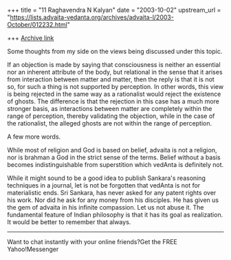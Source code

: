 +++
title = "11 Raghavendra N Kalyan"
date = "2003-10-02"
upstream_url = "https://lists.advaita-vedanta.org/archives/advaita-l/2003-October/012232.html"

+++
[Archive link](https://lists.advaita-vedanta.org/archives/advaita-l/2003-October/012232.html)

Some thoughts from my side on the views being discussed under this topic.

If an objection is made by saying that consciousness is neither an essential nor an inherent attribute of the body, but relational in the sense that it arises from interaction between matter and matter, then the reply is that it is not so, for such a thing is not supported by perception. In other words, this view is being rejected in the same way as a rationalist would reject the existence of ghosts. The difference is that the rejection in this case has a much more stronger basis, as interactions between matter are completely within the range of perception, thereby validating the objection, while in the case of the rationalist, the alleged ghosts are not within the range of perception.

A few more words.

While most of religion and God is based on belief, advaita is not a religion, nor is brahman a God in the strict sense of the terms. Belief without a basis becomes indistinguishable from superstition which vedAnta is definitely not.

While it might sound to be a good idea to publish Sankara's reasoning techniques in a journal, let is not be forgotten that vedAnta is not for materialistic ends. Sri Sankara, has never asked for any patent rights over his work. Nor did he ask for any money from his disciples. He has given us the gem of advaita in his infinite compassion. Let us not abuse it. The fundamental feature of Indian philosophy is that it has its goal as realization. It would be better to remember that always.



---------------------------------
Want to chat instantly with your online friends?Get the FREE Yahoo!Messenger

